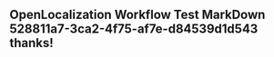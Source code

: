 <properties
ms.topic="hero-topic"
ms.test1="hero-topic"
ms.test2="test"/>


## OpenLocalization Workflow Test MarkDown 528811a7-3ca2-4f75-af7e-d84539d1d543 thanks!



<!--HONumber=Jul16_HO3-->


